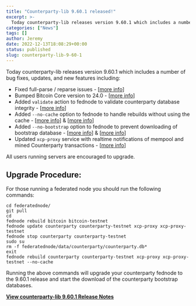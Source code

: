 ```yaml
---
title: "Counterparty-lib 9.60.1 released!"
excerpt: >-
  Today counterparty-lib releases version 9.60.1 which includes a number of bug fixes, updates, and new features including: Fixed full-parse / reparse issues – [more info] Bumped Bitcoin Core version to 24.0 – [more info] Added `validate` action to fednode to validate counterparty database integrity – [more info] Added `–no-cache` option to fednode to handle rebuilds
categories: ["News"]
tags: []
author: Jeremy
date: 2022-12-13T18:08:29+00:00
status: published
slug: counterparty-lib-9-60-1
---
```


Today counterparty-lib releases version 9.60.1 which includes a number of bug fixes, updates, and new features including:

- Fixed full-parse / reparse issues - \[[more info](https://github.com/CounterpartyXCP/counterparty-lib/pull/1212)\]
- Bumped Bitcoin Core version to 24.0 - \[[more info](https://github.com/CounterpartyXCP/federatednode/pull/337)\]
- Added `validate` action to fednode to validate counterparty database integrity - \[[more info](https://github.com/CounterpartyXCP/federatednode/pull/336)\]
- Added `--no-cache` option to fednode to handle rebuilds without using the cache - \[[more info](https://github.com/CounterpartyXCP/federatednode/pull/339)\] &amp; \[[more info](https://github.com/CounterpartyXCP/counterparty-lib/pull/1213)\]
- Added `--no-bootstrap` option to fednode to prevent downloading of bootstrap database - \[[more info](https://github.com/CounterpartyXCP/federatednode/pull/342)\] &amp; \[[more info](https://github.com/CounterpartyXCP/counterparty-lib/pull/1218)\]
- Updated `xcp-proxy` service with realtime notifications of mempool and mined Counterparty transactions - \[[more info](https://github.com/CounterpartyXCP/xcp-proxy/pull/2)\]

All users running servers are encouraged to upgrade.

**Upgrade Procedure:**
----------------------

For those running a federated node you should run the following commands:

```
cd federatednode/
git pull
cd
fednode rebuild bitcoin bitcoin-testnet
fednode update counterparty counterparty-testnet xcp-proxy xcp-proxy-testnet
fednode stop counterparty counterparty-testnet
sudo su
rm -f federatednode/data/counterparty/counterparty.db*
exit
fednode rebuild counterparty counterparty-testnet xcp-proxy xcp-proxy-testnet --no-cache
```

Running the above commands will upgrade your counterparty fednode to the 9.60.1 release and start the download of the counterparty bootstrap databases.

[**View counterparty-lib 9.60.1 Release Notes**](https://github.com/CounterpartyXCP/counterparty-lib/releases/tag/v9.60.1)